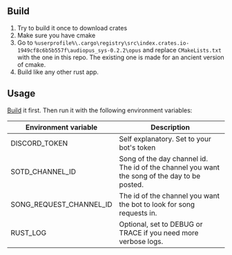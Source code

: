 ## Build
1. Try to build it once to download crates
2. Make sure you have cmake
3. Go to `%userprofile%\.cargo\registry\src\index.crates.io-1949cf8c6b5b557f\audiopus_sys-0.2.2\opus` and replace `CMakeLists.txt` with the one in this repo. The existing one is made for an ancient version of cmake.
4. Build like any other rust app.

## Usage
[Build](#Build) it first. Then run it with the following environment variables:

| Environment variable    | Description                                                                                  |
|-------------------------|----------------------------------------------------------------------------------------------|
| DISCORD_TOKEN           | Self explanatory. Set to your bot's token                                                    |
| SOTD_CHANNEL_ID         | Song of the day channel id. The id of the channel you want the song of the day to be posted. |
| SONG_REQUEST_CHANNEL_ID | The id of the channel you want the bot to look for song requests in.                         |
| RUST_LOG                | Optional, set to DEBUG or TRACE if you need more verbose logs.                               |








